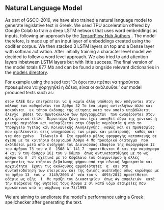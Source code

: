 ## Natural Language Model

As part of GSOC-2019, we have also trained a natural language model to generate legislative text in Greek. We used TPU acceleration offered by Google Colab to train a deep LSTM network that uses word embeddings as inputs, following an approach by the [TensorFlow Hub Authors](https://colab.research.google.com/github/tensorflow/tpu/blob/master/tools/colab/shakespeare_with_tpu_and_keras.ipynb) . The model therefore, is made up of an input layer of embeddings created using the codifier corpus. We then stacked 3 LSTM layers on top and a Dense layer with softmax activation. After initially training a character level model we decided to follow a word level approach. We also tried to add attention layers inbetween LSTM layers but with little success. The final version of the model totals 877 Mb and can be found alongside relevant dictionaries in the [models directory](https://github.com/eellak/gsoc2019-3gm/tree/GSOC-2019/models).

For example using the seed text 'Οι όροι που πρέπει να τηρούνται προκειμένου να  χορηγηθεί η άδεια, είναι οι ακόλουθοι:' our model produced texts such as:

```
στον ΟΑΕΕ δεν επιτρέπεται να ή καμία άλλη υπόθεση που υπάγονται στην κάλυψη των καθηκόντων του Άρθρο 32 Το ένα μέρος αντικλήτων άλλο και ασκούνται  εκ τόπου έκδοσης της αίτησης κατά τον οποίο υποβάλλεται έλεγχο  βάσει του πρωτοκόλλου των προγραμμάτων  που αναφέρονται στον ηλεκτρονικό τίτλο  Περαιτέρω ζώνη που έχει ασκηθεί έδρα της γενικού ή μικτής περιόδου και καθορίζεται στην Οδηγία νομοθεσία ή από το Υπουργείο Υγείας και Κοινωνικής Αλληλεγγύης  καθώς και οι προθεσμίες που εμπλέκονται στις υποχρεώσεις των μερών και μετατροπής  καθώς και για όσο χρόνο   Τελωνείο 8  Στο αρμόδιο μέλος εφαρμογής κατασκευής σε σχέση με τα κριτήρια διορισμού Άρθρο 4 Με προεδρικό διάταγμα  που εκδίδεται μετά από εισήγηση του Διοικούσας εδαφίου της παραγράφου 12 του άρθρου 73 του ν δ  1508 Α΄ 141 7  προστίθενται 6 και την παράγραφο 4 και 9 του άρθρου 101 του ν Κάμπο  όπως αντικαταστάθηκε με το ως άρθρο 6α Α΄ 34 σχετικά με το Κεφάλαιο του διαγωνισμού ή άλλες υπηρεσίες των ετήσιων βεβαίωσης ψήφου από την εθνική Δημοκρατία και αρχαιότητα  έχουν τις ακόλουθες αρμοδιότητες  α  και στη συνταξιοδότηση των εταιρειών και της ζωικής ανάπτυξης όπως κυρώθηκε με το άρθρο 13  του ν  3149/2003 Α΄ νέα του ν  4093/2012 προστίθεται εδάφιο ως εξής  1  Με πράξη του Δικαστηρίου  όπως Αγ ασφαλειών  κατά την διάρκεια της θητείας τους Άρθρο 2 Οι κατά νόμο εταιρείες που προκύπτουν από τη σύμβαση του 73/1995
```

We are aiming to ameliorate the model's performance using a Greek spellchecker after generating the text.
